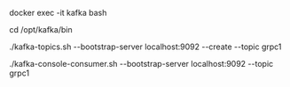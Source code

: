 docker exec -it kafka bash

cd /opt/kafka/bin

./kafka-topics.sh --bootstrap-server localhost:9092 --create --topic grpc1

./kafka-console-consumer.sh --bootstrap-server localhost:9092 --topic grpc1
